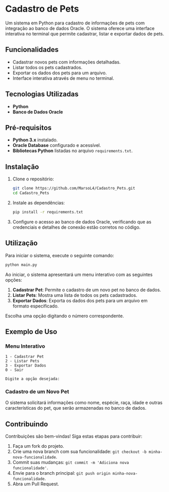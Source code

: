 
# Cadastro de Pets

Um sistema em Python para cadastro de informações de pets com integração ao banco de dados Oracle. 
O sistema oferece uma interface interativa no terminal que permite cadastrar, listar e exportar dados de pets.

## Funcionalidades

- Cadastrar novos pets com informações detalhadas.
- Listar todos os pets cadastrados.
- Exportar os dados dos pets para um arquivo.
- Interface interativa através de menu no terminal.

## Tecnologias Utilizadas

- **Python**
- **Banco de Dados Oracle**

## Pré-requisitos

- **Python 3.x** instalado.
- **Oracle Database** configurado e acessível.
- **Bibliotecas Python** listadas no arquivo `requirements.txt`.

## Instalação

1. Clone o repositório:
   ```bash
   git clone https://github.com/MarsoL4/Cadastro_Pets.git
   cd Cadastro_Pets
   ```

2. Instale as dependências:
   ```bash
   pip install -r requirements.txt
   ```

3. Configure o acesso ao banco de dados Oracle, verificando que as credenciais e detalhes de conexão estão corretos no código.

## Utilização

Para iniciar o sistema, execute o seguinte comando:

```bash
python main.py
```

Ao iniciar, o sistema apresentará um menu interativo com as seguintes opções:

1. **Cadastrar Pet**: Permite o cadastro de um novo pet no banco de dados.
2. **Listar Pets**: Mostra uma lista de todos os pets cadastrados.
3. **Exportar Dados**: Exporta os dados dos pets para um arquivo em formato especificado.

Escolha uma opção digitando o número correspondente.

## Exemplo de Uso

### Menu Interativo

```
1 - Cadastrar Pet
2 - Listar Pets
3 - Exportar Dados
0 - Sair

Digite a opção desejada:
```

### Cadastro de um Novo Pet

O sistema solicitará informações como nome, espécie, raça, idade e outras características do pet, que serão armazenadas no banco de dados.

## Contribuindo

Contribuições são bem-vindas! Siga estas etapas para contribuir:

1. Faça um fork do projeto.
2. Crie uma nova branch com sua funcionalidade: `git checkout -b minha-nova-funcionalidade`.
3. Commit suas mudanças: `git commit -m 'Adiciona nova funcionalidade'`.
4. Envie para o branch principal: `git push origin minha-nova-funcionalidade`.
5. Abra um Pull Request.
